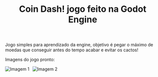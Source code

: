 <header><h1>Coin Dash! jogo feito na Godot Engine</h1></header>
<p>Jogo simples para aprendizado da engine, objetivo é pegar o máximo de moedas que conseguir antes do tempo acabar e evitar os cactos!</p>
<p>Imagens do jogo pronto:</p>
<div style="display: flex;">
    <img src="https://github.com/user-attachments/assets/3fa7eeab-759e-48a4-8b9c-5ac3cf50726e" alt="Imagem 1" style="margin-right: 10px;">
    <img src="https://github.com/user-attachments/assets/c8ffa3e4-7cf7-4132-a39e-16bf84cdef00" alt="Imagem 2">
</div>
